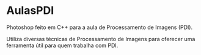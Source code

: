 # AulasPDI

Photoshop feito em C++ para a aula de Processamento de Imagens (PDI).

Utiliza diversas técnicas de Processamento de Imagens para oferecer uma ferramenta útil para quem trabalha com PDI.
